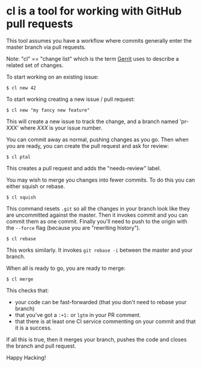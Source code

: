# cl is a tool for working with GitHub pull requests

This tool assumes you have a workflow where commits generally enter the master
branch via pull requests. 

Note: "cl" == "change list" which is the term 
[Gerrit](http://lmgtfy.com/?q=gerrit+code+review) uses to describe a related
set of changes.

To start working on an existing issue:

    $ cl new 42
    
To start working creating a new issue / pull request:

    $ cl new "my fancy new feature"
    
This will create a new issue to track the change, and a branch named 'pr-XXX' 
where *XXX* is your issue number.
 
You can commit away as normal, pushing changes as you go. Then when you are 
ready, you can create the pull request and ask for review:
 
    $ cl ptal
     
This creates a pull request and adds the "needs-review" label.

You may wish to merge you changes into fewer commits. To do this you can either
squish or rebase. 

    $ cl squish
    
This command resets ``.git`` so all the changes in your branch look like they 
are uncommitted against the master. Then it invokes commit and you can commit
them as one commit. Finally you'll need to push to the origin with the 
``--force`` flag (because you are "rewriting history").

    $ cl rebase
    
This works similarly. It invokes ``git rebase -i`` between the master
and your branch.

When all is ready to go, you are ready to merge:

    $ cl merge
    
This checks that:

  - your code can be fast-forwarded (that you don't need to rebase your branch)
  - that you've got a ``:+1:`` or ``lgtm`` in your PR comment.
  - that there is at least one CI service commenting on your commit and that it 
    is a success.

If all this is true, then it merges your branch, pushes the code and closes the
branch and pull request.

Happy Hacking!